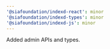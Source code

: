 ```yaml
---
'@siafoundation/indexd-react': minor
'@siafoundation/indexd-types': minor
'@siafoundation/indexd-js': minor
---
```


Added admin APIs and types.
